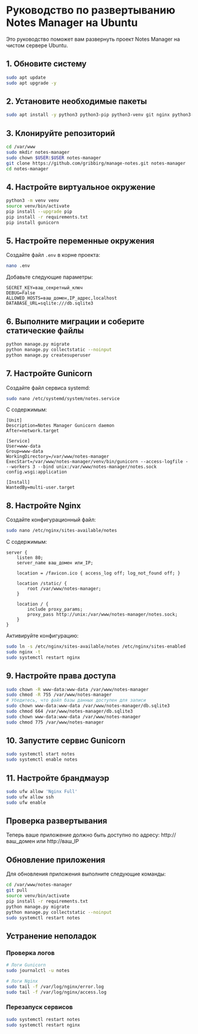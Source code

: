 # Руководство по развертыванию Notes Manager на Ubuntu

Это руководство поможет вам развернуть проект Notes Manager на чистом сервере Ubuntu.

## 1. Обновите систему

```bash
sudo apt update
sudo apt upgrade -y
```

## 2. Установите необходимые пакеты

```bash
sudo apt install -y python3 python3-pip python3-venv git nginx python3-dev
```

## 3. Клонируйте репозиторий

```bash
cd /var/www
sudo mkdir notes-manager
sudo chown $USER:$USER notes-manager
git clone https://github.com/gribbirg/manage-notes.git notes-manager
cd notes-manager
```

## 4. Настройте виртуальное окружение

```bash
python3 -m venv venv
source venv/bin/activate
pip install --upgrade pip
pip install -r requirements.txt
pip install gunicorn
```

## 5. Настройте переменные окружения

Создайте файл `.env` в корне проекта:

```bash
nano .env
```

Добавьте следующие параметры:

```
SECRET_KEY=ваш_секретный_ключ
DEBUG=False
ALLOWED_HOSTS=ваш_домен,IP_адрес,localhost
DATABASE_URL=sqlite:///db.sqlite3
```

## 6. Выполните миграции и соберите статические файлы

```bash
python manage.py migrate
python manage.py collectstatic --noinput
python manage.py createsuperuser
```

## 7. Настройте Gunicorn

Создайте файл сервиса systemd:

```bash
sudo nano /etc/systemd/system/notes.service
```

С содержимым:

```
[Unit]
Description=Notes Manager Gunicorn daemon
After=network.target

[Service]
User=www-data
Group=www-data
WorkingDirectory=/var/www/notes-manager
ExecStart=/var/www/notes-manager/venv/bin/gunicorn --access-logfile - --workers 3 --bind unix:/var/www/notes-manager/notes.sock config.wsgi:application

[Install]
WantedBy=multi-user.target
```

## 8. Настройте Nginx

Создайте конфигурационный файл:

```bash
sudo nano /etc/nginx/sites-available/notes
```

С содержимым:

```
server {
    listen 80;
    server_name ваш_домен или_IP;

    location = /favicon.ico { access_log off; log_not_found off; }
    
    location /static/ {
        root /var/www/notes-manager;
    }

    location / {
        include proxy_params;
        proxy_pass http://unix:/var/www/notes-manager/notes.sock;
    }
}
```

Активируйте конфигурацию:

```bash
sudo ln -s /etc/nginx/sites-available/notes /etc/nginx/sites-enabled
sudo nginx -t
sudo systemctl restart nginx
```

## 9. Настройте права доступа

```bash
sudo chown -R www-data:www-data /var/www/notes-manager
sudo chmod -R 755 /var/www/notes-manager
# Убедитесь, что файл базы данных доступен для записи
sudo chown www-data:www-data /var/www/notes-manager/db.sqlite3
sudo chmod 664 /var/www/notes-manager/db.sqlite3
sudo chown www-data:www-data /var/www/notes-manager
sudo chmod 775 /var/www/notes-manager
```

## 10. Запустите сервис Gunicorn

```bash
sudo systemctl start notes
sudo systemctl enable notes
```

## 11. Настройте брандмауэр

```bash
sudo ufw allow 'Nginx Full'
sudo ufw allow ssh
sudo ufw enable
```

## Проверка развертывания

Теперь ваше приложение должно быть доступно по адресу: http://ваш_домен или http://ваш_IP

## Обновление приложения

Для обновления приложения выполните следующие команды:

```bash
cd /var/www/notes-manager
git pull
source venv/bin/activate
pip install -r requirements.txt
python manage.py migrate
python manage.py collectstatic --noinput
sudo systemctl restart notes
```

## Устранение неполадок

### Проверка логов

```bash
# Логи Gunicorn
sudo journalctl -u notes

# Логи Nginx
sudo tail -f /var/log/nginx/error.log
sudo tail -f /var/log/nginx/access.log
```

### Перезапуск сервисов

```bash
sudo systemctl restart notes
sudo systemctl restart nginx
``` 
